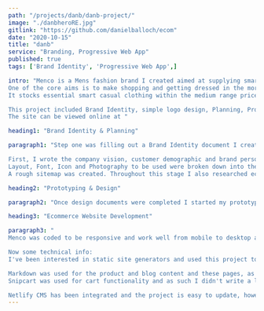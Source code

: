 ```yaml
---
path: "/projects/danb/danb-project/"
image: "./danbheroRE.jpg"
gitlink: "https://github.com/danielballoch/ecom"
date: "2020-10-15"
title: "danb"
service: "Branding, Progressive Web App"
published: true
tags: ['Brand Identity', 'Progressive Web App',]

intro: "Menco is a Mens fashion brand I created aimed at supplying smart dress to young professionals.
One of the core aims is to make shopping and getting dressed in the morning rush as simple as possible for this demographic.
It stocks essential smart casual clothing within the medium range price bracket embracing essential color tones and well fitting clothing, tees, shorts, jeans, henleys, polos, pants, shirts etc.

This project included Brand Identity, simple logo design, Planning, Prototyping and Eccomerce web design.
The site can be viewed online at "

heading1: "Brand Identity & Planning"

paragraph1: "Step one was filling out a Brand Identity document I created based on research and previous projects, the aim of which is to gather a base understanding of the project and set the stage for planning and prototyping.

First, I wrote the company vision, customer demographic and brand personality. Then brainstormed names, eventually coming up with Menco.
Layout, Font, Icon and Photography to be used were broken down into their purpose and separate documents created for selection or creation. 
A rough sitemap was created. Throughout this stage I also researched ecommerce best practices and made a list of some similar websites to get a sense of industry standards, competition and to make sure I was creating something original." 

heading2: "Prototyping & Design"

paragraph2: "Once design documents were completed I started my prototyping in adobe xd and photoshop. Basic mobile layouts for each page were created based on the design docs, and then desktop layouts as well as some hero logo and subtitle options were also created, all of which were revised after feedback was gathered. At this point I decided to start working on the homepage in html and would come back later to prototype other sections or just use the plan documents, mobile draft and html depending on the complexity of the page."

heading3: "Ecommerce Website Development"

paragraph3: "
Menco was coded to be responsive and work well from mobile to desktop and everything in between, text and images scale, animated hamburger menus are used, lazy loading and image optimization, etc. The best examples of this are the navigation bar, products page and customer care page.

Now some technical info:
I've been interested in static site generators and used this project to test their limits. Challenging myself to create a static ecommerce site, Gatsby, a react based framework, is the static site generator I opted for. After some research react seemed to be the most practical and used JavaScript library, which I thought would transfer well to future projects, and gatsby was the static site generator I saw the most potential in (although Next.js was a close second). 

Markdown was used for the product and blog content and these pages, as well as the list components to display their links, were created programmatically.
Snipcart was used for cart functionality and as such I didn't write a lot of backend code, however, I did filter through the content using GraphQl, a data query and manipulation language for APIs.

Netlify CMS has been integrated and the project is easy to update, however, after finishing the project and doing more research around the practicalities of ecommerce in the real world, I would opt for a different development stack. The project was a great learning experience with lot's of transferable knowlede gained and I succeeded in my challenge of creating a full blown static ecommerece on gatsby. If you have any feedback or questions I'd love to hear from you, Daniel. "
---
```




